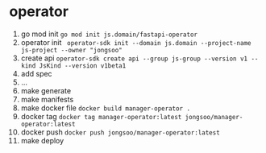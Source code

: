 # operator

1. go mod init
```go mod init js.domain/fastapi-operator```
2. operator init
``` operator-sdk init --domain js.domain --project-name js-project --owner "jongsoo"```
3. create api
```operator-sdk create api --group js-group --version v1 --kind JsKind --version v1beta1 ```
4. add spec
5. ...
6. make generate
7. make manifests
8. make docker file ```docker build manager-operator . ```
9. docker tag ```docker tag manager-operator:latest jongsoo/manager-operator:latest ```
10. docker push ```docker push jongsoo/manager-operator:latest ```
11. make deploy 